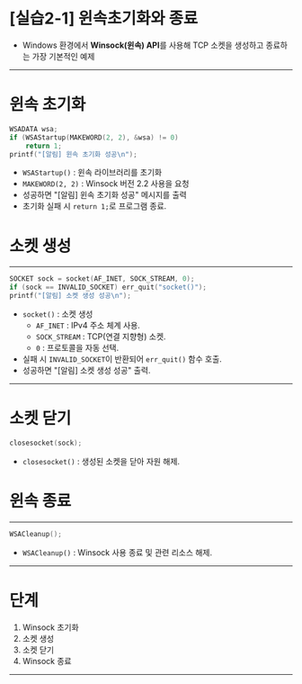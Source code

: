 # [실습2-1] 윈속초기화와 종료

- Windows 환경에서 **Winsock(윈속) API**를 사용해 TCP 소켓을 생성하고 종료하는 가장 기본적인 예제

---

# 윈속 초기화

```c
WSADATA wsa;
if (WSAStartup(MAKEWORD(2, 2), &wsa) != 0)
    return 1;
printf("[알림] 윈속 초기화 성공\n");

```

- `WSAStartup()` : 윈속 라이브러리를 초기화
- `MAKEWORD(2, 2)` : Winsock 버전 2.2 사용을 요청
- 성공하면 "[알림] 윈속 초기화 성공" 메시지를 출력
- 초기화 실패 시 `return 1;`로 프로그램 종료.

# 소켓 생성

---

```c
SOCKET sock = socket(AF_INET, SOCK_STREAM, 0);
if (sock == INVALID_SOCKET) err_quit("socket()");
printf("[알림] 소켓 생성 성공\n");

```

- `socket()` : 소켓 생성
    - `AF_INET` : IPv4 주소 체계 사용.
    - `SOCK_STREAM` : TCP(연결 지향형) 소켓.
    - `0` : 프로토콜을 자동 선택.
- 실패 시 `INVALID_SOCKET`이 반환되어 `err_quit()` 함수 호출.
- 성공하면 "[알림] 소켓 생성 성공" 출력.

---

# 소켓 닫기

```c
closesocket(sock);

```

- `closesocket()` : 생성된 소켓을 닫아 자원 해제.

# 윈속 종료

---

```c
WSACleanup();

```

- `WSACleanup()` : Winsock 사용 종료 및 관련 리소스 해제.

---

# 단계
1. Winsock 초기화
2. 소켓 생성
3. 소켓 닫기
4. Winsock 종료

---
